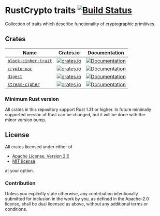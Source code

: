 # RustCrypto traits [![Build Status](https://travis-ci.org/RustCrypto/traits.svg?branch=master)](https://travis-ci.org/RustCrypto/traits)
Collection of traits which describe functionality of cryptographic primitives.

## Crates
| Name    | Crates.io  | Documentation  |
| ------- | :---------:| :-------------:|
| [`block-cipher-trait`](https://en.wikipedia.org/wiki/Block_cipher)| [![crates.io](https://img.shields.io/crates/v/block-cipher-trait.svg)](https://crates.io/crates/block-cipher-trait) | [![Documentation](https://docs.rs/block-cipher-trait/badge.svg)](https://docs.rs/block-cipher-trait) |
| [`crypto-mac`](https://en.wikipedia.org/wiki/Message_authentication_code) | [![crates.io](https://img.shields.io/crates/v/crypto-mac.svg)](https://crates.io/crates/crypto-mac) | [![Documentation](https://docs.rs/crypto-mac/badge.svg)](https://docs.rs/crypto-mac) |
| [`digest`](https://en.wikipedia.org/wiki/Cryptographic_hash_function) | [![crates.io](https://img.shields.io/crates/v/digest.svg)](https://crates.io/crates/digest) | [![Documentation](https://docs.rs/digest/badge.svg)](https://docs.rs/digest) |
| [`stream-cipher`](https://en.wikipedia.org/wiki/Stream_cipher) | [![crates.io](https://img.shields.io/crates/v/stream-cipher.svg)](https://crates.io/crates/stream-cipher) | [![Documentation](https://docs.rs/stream-cipher/badge.svg)](https://docs.rs/stream-cipher) |

### Minimum Rust version
All crates in this repository support Rust 1.31 or higher. In future minimally
supported version of Rust can be changed, but it will be done with the minor
version bump.

## License

All crates licensed under either of

 * [Apache License, Version 2.0](http://www.apache.org/licenses/LICENSE-2.0)
 * [MIT license](http://opensource.org/licenses/MIT)

at your option.

### Contribution

Unless you explicitly state otherwise, any contribution intentionally submitted
for inclusion in the work by you, as defined in the Apache-2.0 license, shall be
dual licensed as above, without any additional terms or conditions.
